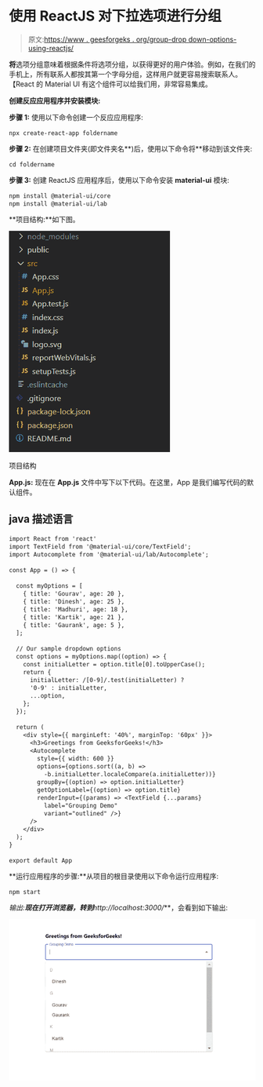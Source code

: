 # 使用 ReactJS 对下拉选项进行分组

> 原文:[https://www . geesforgeks . org/group-drop down-options-using-reactjs/](https://www.geeksforgeeks.org/grouping-dropdown-options-using-reactjs/)

**将**选项分组意味着根据条件将选项分组，以获得更好的用户体验。例如，在我们的手机上，所有联系人都按其第一个字母分组，这样用户就更容易搜索联系人。【React 的 Material UI 有这个组件可以给我们用，非常容易集成。

**创建反应应用程序并安装模块:**

**步骤 1:** 使用以下命令创建一个反应应用程序:

```
npx create-react-app foldername
```

**步骤 2:** 在创建项目文件夹(即文件夹名**)后，使用以下命令将**移动到该文件夹:

```
cd foldername
```

**步骤 3:** 创建 ReactJS 应用程序后，使用以下命令安装 **material-ui** 模块:

```
npm install @material-ui/core
npm install @material-ui/lab
```

**项目结构:**如下图。

![](img/f04ae0d8b722a9fff0bd9bd138b29c23.png)

项目结构

**App.js:** 现在在 **App.js** 文件中写下以下代码。在这里，App 是我们编写代码的默认组件。

## java 描述语言

```
import React from 'react'
import TextField from '@material-ui/core/TextField';
import Autocomplete from '@material-ui/lab/Autocomplete';

const App = () => {

  const myOptions = [
    { title: 'Gourav', age: 20 },
    { title: 'Dinesh', age: 25 },
    { title: 'Madhuri', age: 18 },
    { title: 'Kartik', age: 21 },
    { title: 'Gaurank', age: 5 },
  ];

  // Our sample dropdown options
  const options = myOptions.map((option) => {
    const initialLetter = option.title[0].toUpperCase();
    return {
      initialLetter: /[0-9]/.test(initialLetter) ? 
      '0-9' : initialLetter,
      ...option,
    };
  });

  return (
    <div style={{ marginLeft: '40%', marginTop: '60px' }}>
      <h3>Greetings from GeeksforGeeks!</h3>
      <Autocomplete
        style={{ width: 600 }}
        options={options.sort((a, b) =>
          -b.initialLetter.localeCompare(a.initialLetter))}
        groupBy={(option) => option.initialLetter}
        getOptionLabel={(option) => option.title}
        renderInput={(params) => <TextField {...params}
          label="Grouping Demo"
          variant="outlined" />}
      />
    </div>
  );
}

export default App
```

**运行应用程序的步骤:**从项目的根目录使用以下命令运行应用程序:

```
npm start
```

**输出:**现在打开浏览器，转到***http://localhost:3000/***，会看到如下输出:

![](img/40b9afcead8839baadde2cf25d4d2608.png)